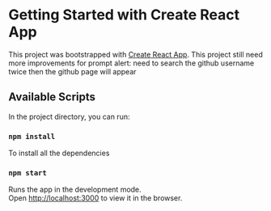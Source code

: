 # Getting Started with Create React App

This project was bootstrapped with [Create React App](https://github.com/facebook/create-react-app).
This project still need more improvements for prompt alert: need to search the github username twice then the github page will appear

## Available Scripts

In the project directory, you can run:

### `npm install`

To install all the dependencies

### `npm start`

Runs the app in the development mode.\
Open [http://localhost:3000](http://localhost:3000) to view it in the browser.



